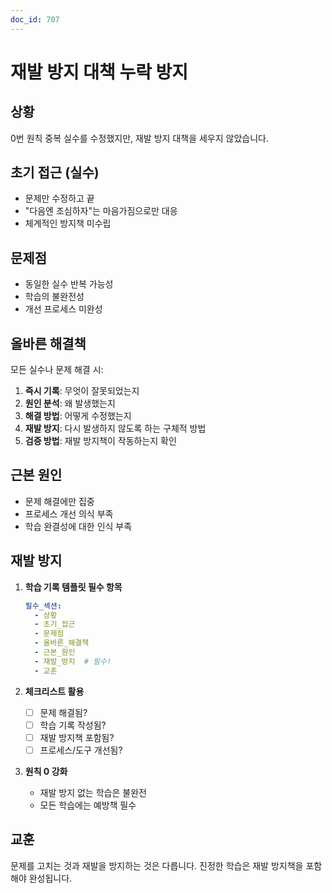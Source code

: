 ```yaml
---
doc_id: 707
---
```


# 재발 방지 대책 누락 방지

## 상황
0번 원칙 중복 실수를 수정했지만, 재발 방지 대책을 세우지 않았습니다.

## 초기 접근 (실수)
- 문제만 수정하고 끝
- "다음엔 조심하자"는 마음가짐으로만 대응
- 체계적인 방지책 미수립

## 문제점
- 동일한 실수 반복 가능성
- 학습의 불완전성
- 개선 프로세스 미완성

## 올바른 해결책
모든 실수나 문제 해결 시:
1. **즉시 기록**: 무엇이 잘못되었는지
2. **원인 분석**: 왜 발생했는지
3. **해결 방법**: 어떻게 수정했는지
4. **재발 방지**: 다시 발생하지 않도록 하는 구체적 방법
5. **검증 방법**: 재발 방지책이 작동하는지 확인

## 근본 원인
- 문제 해결에만 집중
- 프로세스 개선 의식 부족
- 학습 완결성에 대한 인식 부족

## 재발 방지
1. **학습 기록 템플릿 필수 항목**
   ```yaml
   필수_섹션:
     - 상황
     - 초기_접근
     - 문제점
     - 올바른_해결책
     - 근본_원인
     - 재발_방지  # 필수!
     - 교훈
   ```

2. **체크리스트 활용**
   - [ ] 문제 해결됨?
   - [ ] 학습 기록 작성됨?
   - [ ] 재발 방지책 포함됨?
   - [ ] 프로세스/도구 개선됨?

3. **원칙 0 강화**
   - 재발 방지 없는 학습은 불완전
   - 모든 학습에는 예방책 필수

## 교훈
문제를 고치는 것과 재발을 방지하는 것은 다릅니다.
진정한 학습은 재발 방지책을 포함해야 완성됩니다.